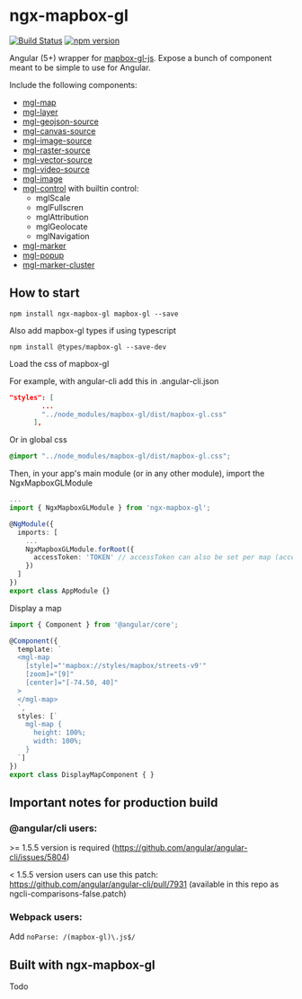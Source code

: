 # ngx-mapbox-gl

[![Build Status](https://travis-ci.org/Wykks/ngx-mapbox-gl.svg?branch=master)](https://travis-ci.org/Wykks/ngx-mapbox-gl)
[![npm version](https://img.shields.io/npm/v/ngx-mapbox-gl.svg?style=flat)](https://www.npmjs.com/package/ngx-mapbox-gl)

Angular (5+) wrapper for [mapbox-gl-js](https://www.mapbox.com/mapbox-gl-js/api/). Expose a bunch of component meant to be simple to use for Angular.

Include the following components:
- [mgl-map](https://github.com/Wykks/ngx-mapbox-gl/wiki/API-Documentation#mgl-map-mapbox-gl-api)
- [mgl-layer](https://github.com/Wykks/ngx-mapbox-gl/wiki/API-Documentation#mgl-layer-mapbox-gl-style-spec)
- [mgl-geojson-source](https://github.com/Wykks/ngx-mapbox-gl/wiki/API-Documentation#mgl-geojson-source-mapbox-gl-style-spec)
- [mgl-canvas-source](https://github.com/Wykks/ngx-mapbox-gl/wiki/API-Documentation#mgl-canvas-source-mapbox-gl-style-spec)
- [mgl-image-source](https://github.com/Wykks/ngx-mapbox-gl/wiki/API-Documentation#mgl-image-source-mapbox-gl-style-spec)
- [mgl-raster-source](https://github.com/Wykks/ngx-mapbox-gl/wiki/API-Documentation#mgl-raster-source-mapbox-gl-style-spec)
- [mgl-vector-source](https://github.com/Wykks/ngx-mapbox-gl/wiki/API-Documentation#mgl-vector-source-mapbox-gl-style-spec)
- [mgl-video-source](https://github.com/Wykks/ngx-mapbox-gl/wiki/API-Documentation#mgl-video-source-mapbox-gl-style-spec)
- [mgl-image](https://github.com/Wykks/ngx-mapbox-gl/wiki/API-Documentation#mgl-image-mapbox-gl-api)
- [mgl-control](https://github.com/Wykks/ngx-mapbox-gl/wiki/API-Documentation#mgl-control) with builtin control:
  - mglScale
  - mglFullscren
  - mglAttribution
  - mglGeolocate
  - mglNavigation
- [mgl-marker](https://github.com/Wykks/ngx-mapbox-gl/wiki/API-Documentation#mgl-marker-mapbox-gl-api)
- [mgl-popup](https://github.com/Wykks/ngx-mapbox-gl/wiki/API-Documentation#mgl-popup-mapbox-gl-api)
- [mgl-marker-cluster](https://github.com/Wykks/ngx-mapbox-gl/wiki/API-Documentation#ngx-mgl-marker-cluster-supercluster-api)

## How to start

```
npm install ngx-mapbox-gl mapbox-gl --save
```
Also add mapbox-gl types if using typescript
```
npm install @types/mapbox-gl --save-dev
```

Load the css of mapbox-gl

For example, with angular-cli add this in .angular-cli.json
```json
"styles": [
        ...
        "../node_modules/mapbox-gl/dist/mapbox-gl.css"
      ],
```
Or in global css 
```css
@import "../node_modules/mapbox-gl/dist/mapbox-gl.css";
```


Then, in your app's main module (or in any other module), import the NgxMapboxGLModule
```typescript
...
import { NgxMapboxGLModule } from 'ngx-mapbox-gl';

@NgModule({
  imports: [
    ...
    NgxMapboxGLModule.forRoot({
      accessToken: 'TOKEN' // accessToken can also be set per map (accessToken input of mgl-map)
    })
  ]
})
export class AppModule {}
```

Display a map
```typescript
import { Component } from '@angular/core';

@Component({
  template: `
  <mgl-map
    [style]="'mapbox://styles/mapbox/streets-v9'"
    [zoom]="[9]"
    [center]="[-74.50, 40]"
  >
  </mgl-map>
  `,
  styles: [`
    mgl-map {
      height: 100%;
      width: 100%;
    }
  `]
})
export class DisplayMapComponent { }
```

## Important notes for **production** build

### @angular/cli users:

\>= 1.5.5 version is required (https://github.com/angular/angular-cli/issues/5804)

< 1.5.5 version users can use this patch: https://github.com/angular/angular-cli/pull/7931 (available in this repo as ngcli-comparisons-false.patch)

### Webpack users:

Add `noParse: /(mapbox-gl)\.js$/`

## Built with ngx-mapbox-gl
Todo
